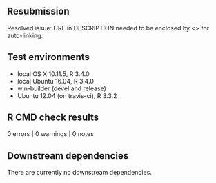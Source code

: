 ## Resubmission
Resolved issue: URL in DESCRIPTION needed to be enclosed by <> for auto-linking.

## Test environments
* local OS X 10.11.5, R 3.4.0
* local Ubuntu 16.04, R 3.4.0
* win-builder (devel and release)
* Ubuntu 12.04 (on travis-ci), R 3.3.2


## R CMD check results
0 errors | 0 warnings | 0 notes


## Downstream dependencies
There are currently no downstream dependencies.